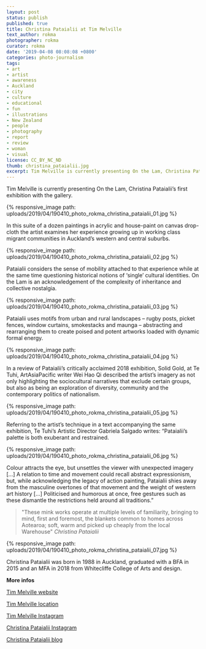 ```yaml
---
layout: post
status: publish
published: true
title: Christina Pataialii at Tim Melville
text_author: rokma
photographer: rokma
curator: rokma
date: '2019-04-08 08:08:08 +0800'
categories: photo-journalism
tags:
- art
- artist
- awareness
- Auckland
- city
- culture
- educational
- fun
- illustrations
- New Zealand
- people
- photography
- report
- review
- woman
- visual
license: CC_BY_NC_ND
thumb: christina_pataialii.jpg
excerpt: Tim Melville is currently presenting On the Lam, Christina Pataialii’s first exhibition with the gallery.
---
```



Tim Melville is currently presenting On the Lam, Christina Pataialii’s first exhibition with the gallery.

{% responsive_image path: uploads/2019/04/190410_photo_rokma_christina_pataialii_01.jpg %}

In this suite of a dozen paintings in acrylic and house-paint on canvas drop-cloth the artist examines her experience growing up in working class migrant communities in Auckland’s western and central suburbs.

{% responsive_image path: uploads/2019/04/190410_photo_rokma_christina_pataialii_02.jpg %}


Pataialii considers the sense of mobility attached to that experience while at the same time questioning historical notions of ‘single’ cultural identities. On the Lam is an acknowledgement of the complexity of inheritance and collective nostalgia.

{% responsive_image path: uploads/2019/04/190410_photo_rokma_christina_pataialii_03.jpg %}



Pataialii uses motifs from urban and rural landscapes – rugby posts, picket fences, window curtains, smokestacks and maunga – abstracting and rearranging them to create poised and potent artworks loaded with dynamic formal energy.


{% responsive_image path: uploads/2019/04/190410_photo_rokma_christina_pataialii_04.jpg %}


In a review of Pataialii’s critically acclaimed 2018 exhibition, Solid Gold, at Te Tuhi, ArtAsiaPacific writer Wei Hao Qi described the artist’s imagery as not only highlighting the sociocultural narratives that exclude certain groups, but also as being an exploration of diversity, community and the contemporary politics of nationalism.

{% responsive_image path: uploads/2019/04/190410_photo_rokma_christina_pataialii_05.jpg %}


Referring to the artist’s technique in a text accompanying the same exhibition, Te Tuhi’s Artistic Director Gabriela Salgado writes: “Pataialii’s palette is both exuberant and restrained.

{% responsive_image path: uploads/2019/04/190410_photo_rokma_christina_pataialii_06.jpg %}


Colour attracts the eye, but unsettles the viewer with unexpected imagery […] A relation to time and movement could recall abstract expressionism, but, while acknowledging the legacy of action painting, Pataialii shies away from the masculine overtones of that movement and the weight of western art history […] Politicised and humorous at once, free gestures such as these dismantle the restrictions held around all traditions.”

>"These mink works operate at multiple levels of familiarity, bringing to mind, first and foremost, the blankets common to homes across Aotearoa; soft, warm and picked up cheaply from the local Warehouse"  _Christina Pataialii_

{% responsive_image path: uploads/2019/04/190410_photo_rokma_christina_pataialii_07.jpg %}


Christina Pataialii was born in 1988 in Auckland, graduated with a BFA in 2015 and an MFA in 2018 from Whitecliffe College of Arts and design.

**More infos**

[Tim Melville website](http://www.timmelville.com/)

[Tim Melville location](https://goo.gl/maps/FgqFFT3CRGz)

[Tim Melville Instagram](https://www.instagram.com/timmelvillegallery/)

[Christina Pataialii Instagram](https://www.instagram.com/christina_pataialii/)

[Christina Pataialii blog](https://christinapataialiiblog.wordpress.com/)
